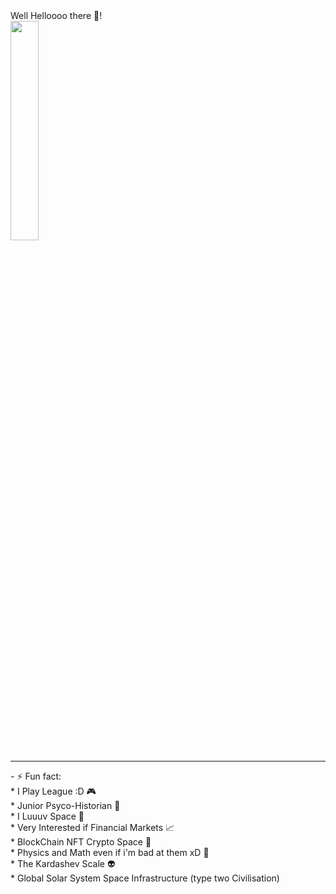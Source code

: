 <!DOCTYPE>
<html>
	<body container="fluid">
		<div class="row card">
    			<div>
				<span  style="text-align:center">Well Helloooo there 👋!</span>
				<br/>
				<img 	width="30%" 
					heigth="30%" 
					src="https://user-images.githubusercontent.com/107952919/208421355-5aec41cb-2456-4c7d-9b54-0bb6206e7f8a.jpg"/>
			</div>
			<hr/>
			<div
				- 🌱 I’m currently learning Mostly JavaScript/ NodeJS / Blockchain Tech Web3 / ReactJS / UNITY3D / Solidity ETH<br/>
				- ⚡ Fun fact: <br/>
						* I Play League :D 🎮<br/>
						* Junior Psyco-Historian 🧙<br/>
						* I Luuuv Space  🌌<br/>
						* Very Interested if Financial Markets 📈<br/>
						* BlockChain NFT Crypto Space 📒<br/>
						* Physics and Math even if i'm bad at them xD 🔭<br/>
						* The Kardashev Scale 👽<br/>
						* Global Solar System Space Infrastructure (type two Civilisation)<br/>
			</div>
		</div>
  	</body>
</html>


